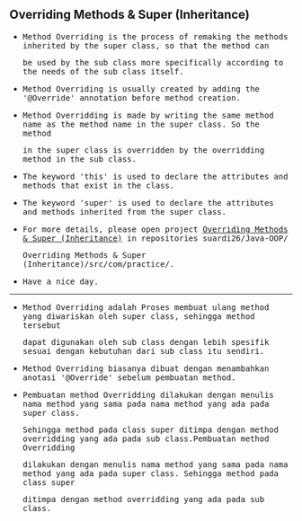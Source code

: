 ## Overriding Methods & Super (Inheritance)

- <samp>Method Overriding is the process of remaking the methods inherited by the super class, so that the method can</samp>
  
  <samp>be used by the sub class more specifically according to the needs of the sub class itself.</samp>
  
- <samp>Method Overriding is usually created by adding the '@Override' annotation before method creation.</samp>

- <samp>Method Overridding is made by writing the same method name as the method name in the super class. So the method</samp> 
  
  <samp>in the super class is overridden by the overridding method in the sub class.</samp>
  
- <samp>The keyword 'this' is used to declare the attributes and methods that exist in the class.</samp>

- <samp>The keyword 'super' is used to declare the attributes and methods inherited from the super class.</samp>

- <samp>For more details, please open project [Overriding Methods & Super (Inheritance)](https://github.com/suardi26/Java-OOP/tree/main/Overriding%20Methods%20%26%20Super%20(Inheritance)/src/com/practice) in repositories suardi26/Java-OOP/</samp>
 
  <samp>Overriding Methods & Super (Inheritance)/src/com/practice/.</samp>

- <samp>Have a nice day.</samp>

---

- <samp>Method Overriding adalah Proses membuat ulang method yang diwariskan oleh super class, sehingga method tersebut</samp>
  
  <samp>dapat digunakan oleh sub class dengan lebih spesifik sesuai dengan kebutuhan dari sub class itu sendiri.</samp>
  
- <samp>Method Overriding biasanya dibuat dengan menambahkan anotasi '@Override' sebelum pembuatan method.</samp>

- <samp>Pembuatan method Overridding dilakukan dengan menulis nama method yang sama pada nama method yang ada pada super class.</samp> 
  
  <samp>Sehingga method pada class super ditimpa dengan method overridding yang ada pada sub class.Pembuatan method Overridding</samp>
  
  <samp>dilakukan dengan menulis nama method yang sama pada nama method yang ada pada super class. Sehingga method pada class super</samp> 
  
  <samp>ditimpa dengan method overridding yang ada pada sub class.</samp>
